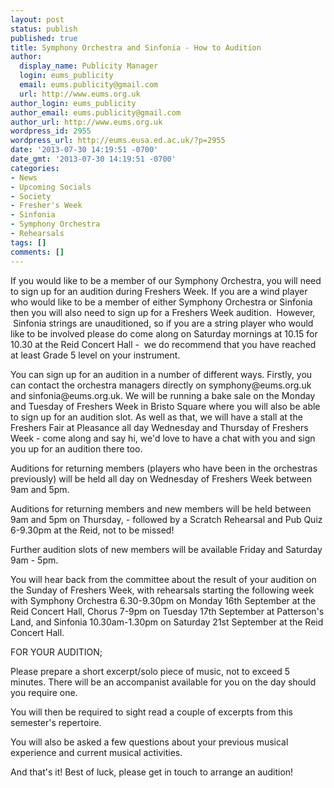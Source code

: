 ```yaml
---
layout: post
status: publish
published: true
title: Symphony Orchestra and Sinfonia - How to Audition
author:
  display_name: Publicity Manager
  login: eums_publicity
  email: eums.publicity@gmail.com
  url: http://www.eums.org.uk
author_login: eums_publicity
author_email: eums.publicity@gmail.com
author_url: http://www.eums.org.uk
wordpress_id: 2955
wordpress_url: http://eums.eusa.ed.ac.uk/?p=2955
date: '2013-07-30 14:19:51 -0700'
date_gmt: '2013-07-30 14:19:51 -0700'
categories:
- News
- Upcoming Socials
- Society
- Fresher's Week
- Sinfonia
- Symphony Orchestra
- Rehearsals
tags: []
comments: []
---
```

<p>If you would like to be a member of our Symphony Orchestra, you will need to sign up for an audition during Freshers Week. If you are a wind player who would like to be a member of either Symphony Orchestra or Sinfonia then you will also need to sign up for a Freshers Week audition. &nbsp;However, &nbsp;Sinfonia&nbsp;strings are unauditioned, so if you are a string player who would like to be involved please do come along on Saturday mornings at 10.15 for 10.30 at the Reid Concert Hall - &nbsp;we do recommend that you have reached at least Grade 5 level on your instrument.</p>
<p>You can sign up for an audition in a number of different ways. Firstly, you can contact the orchestra managers directly on symphony@eums.org.uk and sinfonia@eums.org.uk. We will be running a bake sale on the Monday and Tuesday of Freshers Week in Bristo Square where you will also be able to sign up for an audition slot. As well as that, we will have a stall at the Freshers Fair at Pleasance all day Wednesday and Thursday of Freshers Week - come along and say hi, we'd love to have a chat with you and sign you up for an audition there too.</p>
<p>Auditions for returning members (players who have been in the orchestras previously) will be held all day on Wednesday of Freshers Week between 9am and 5pm.</p>
<p>Auditions for returning members and new members will be held between 9am and 5pm on Thursday, - followed by a Scratch Rehearsal and Pub Quiz 6-9.30pm at the Reid, not to be missed!</p>
<p>Further audition slots of new members will be available Friday and Saturday 9am - 5pm.</p>
<p>You will hear back from the committee about the result of your audition on the Sunday of Freshers Week, with rehearsals starting the following week with Symphony Orchestra 6.30-9.30pm on Monday 16th September at the Reid Concert Hall, Chorus 7-9pm on Tuesday 17th September at Patterson's Land, and Sinfonia 10.30am-1.30pm on Saturday 21st September at the Reid Concert Hall.</p>
<p>FOR YOUR AUDITION;</p>
<p>Please prepare a short excerpt&#47;solo piece of music, not to exceed 5 minutes. There will be an accompanist available for you on the day should you require one.</p>
<p>You will then be required to sight read a couple of excerpts from this semester's repertoire.</p>
<p>You will also be asked a few questions about your previous musical experience and current musical activities.</p>
<p>And that's it! Best of luck, please get in touch to arrange an audition!</p>
